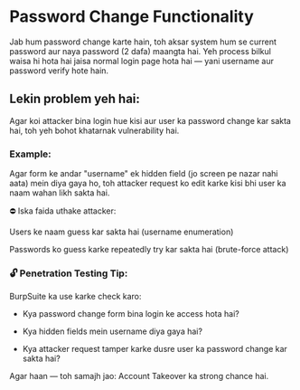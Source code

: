 # Password Change Functionality
Jab hum password change karte hain, toh aksar system hum se current password aur naya password (2 dafa) maangta hai. Yeh process bilkul waisa hi hota hai jaisa normal login page hota hai — yani username aur password verify hote hain.

## Lekin problem yeh hai:

Agar koi attacker bina login hue kisi aur user ka password change kar sakta hai, toh yeh bohot khatarnak vulnerability hai.

### Example: 
Agar form ke andar "username" ek hidden field (jo screen pe nazar nahi aata) mein diya gaya ho, toh attacker request ko edit karke kisi bhi user ka naam wahan likh sakta hai.

⛔ Iska faida uthake attacker:

Users ke naam guess kar sakta hai (username enumeration)

Passwords ko guess karke repeatedly try kar sakta hai (brute-force attack)


### 🔓 Penetration Testing Tip:
BurpSuite ka use karke check karo:

- Kya password change form bina login ke access hota hai?

- Kya hidden fields mein username diya gaya hai?

- Kya attacker request tamper karke dusre user ka password change kar sakta hai?


Agar haan — toh samajh jao: Account Takeover ka strong chance hai.